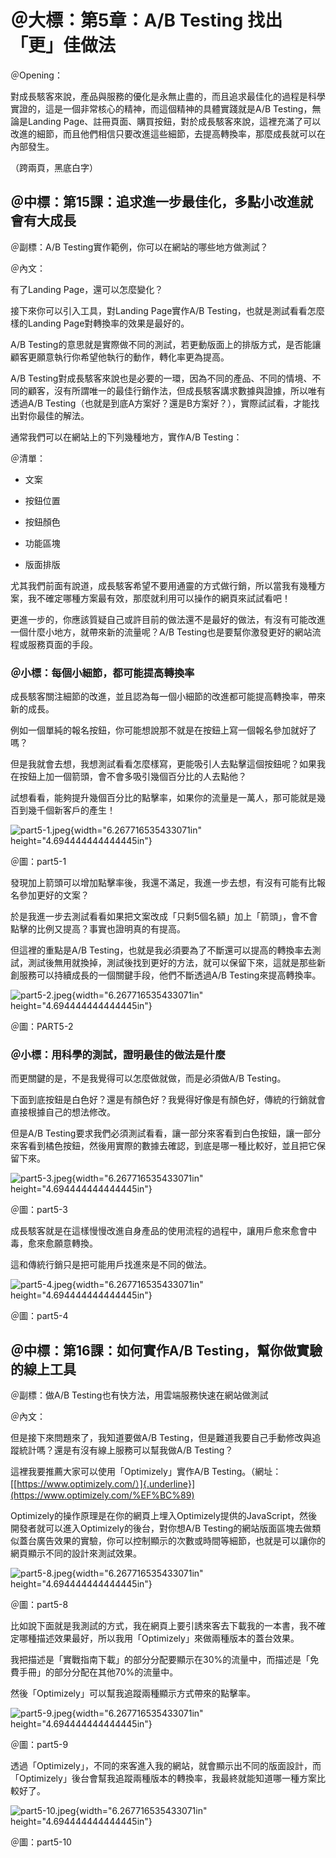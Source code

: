 ＠大標：第5章：A/B Testing 找出「更」佳做法
===========================================

＠Opening：

對成長駭客來說，產品與服務的優化是永無止盡的，而且追求最佳化的過程是科學實證的，這是一個非常核心的精神，而這個精神的具體實踐就是A/B
Testing，無論是Landing
Page、註冊頁面、購買按鈕，對於成長駭客來說，這裡充滿了可以改進的細節，而且他們相信只要改進這些細節，去提高轉換率，那麼成長就可以在內部發生。

（跨兩頁，黑底白字）

＠中標：第15課：追求進一步最佳化，多點小改進就會有大成長
--------------------------------------------------------

＠副標：A/B Testing實作範例，你可以在網站的哪些地方做測試？

＠內文：

有了Landing Page，還可以怎麼變化？

接下來你可以引入工具，對Landing Page實作A/B
Testing，也就是測試看看怎麼樣的Landing Page對轉換率的效果是最好的。

A/B
Testing的意思就是實際做不同的測試，若更動版面上的排版方式，是否能讓顧客更願意執行你希望他執行的動作，轉化率更為提高。

A/B
Testing對成長駭客來說也是必要的一環，因為不同的產品、不同的情境、不同的顧客，沒有所謂唯一的最佳行銷作法，但成長駭客講求數據與證據，所以唯有透過A/B
Testing（也就是到底A方案好？還是B方案好？），實際試試看，才能找出對你最佳的解法。

通常我們可以在網站上的下列幾種地方，實作A/B Testing：

＠清單：

-   文案

-   按鈕位置

-   按鈕顏色

-   功能區塊

-   版面排版

尤其我們前面有說道，成長駭客希望不要用通靈的方式做行銷，所以當我有幾種方案，我不確定哪種方案最有效，那麼就利用可以操作的網頁來試試看吧！

更進一步的，你應該質疑自己或許目前的做法還不是最好的做法，有沒有可能改進一個什麼小地方，就帶來新的流量呢？A/B
Testing也是要幫你激發更好的網站流程或服務頁面的手段。

### ＠小標：每個小細節，都可能提高轉換率

成長駭客關注細節的改進，並且認為每一個小細節的改進都可能提高轉換率，帶來新的成長。

例如一個單純的報名按鈕，你可能想說那不就是在按鈕上寫一個報名參加就好了嗎？

但是我就會去想，我想測試看看怎麼樣寫，更能吸引人去點擊這個按鈕呢？如果我在按鈕上加一個箭頭，會不會多吸引幾個百分比的人去點他？

試想看看，能夠提升幾個百分比的點擊率，如果你的流量是一萬人，那可能就是幾百到幾千個新客戶的產生！

![part5-1.jpeg](./05/media/image5.jpg){width="6.267716535433071in"
height="4.694444444444445in"}

＠圖：part5-1

發現加上箭頭可以增加點擊率後，我還不滿足，我進一步去想，有沒有可能有比報名參加更好的文案？

於是我進一步去測試看看如果把文案改成「只剩5個名額」加上「箭頭」，會不會點擊的比例又提高？事實也證明真的有提高。

但這裡的重點是A/B
Testing，也就是我必須要為了不斷還可以提高的轉換率去測試，測試後無用就換掉，測試後找到更好的方法，就可以保留下來，這就是那些新創服務可以持續成長的一個關鍵手段，他們不斷透過A/B
Testing來提高轉換率。

![part5-2.jpeg](./05/media/image4.jpg){width="6.267716535433071in"
height="4.694444444444445in"}

＠圖：PART5-2

### ＠小標：用科學的測試，證明最佳的做法是什麼

而更關鍵的是，不是我覺得可以怎麼做就做，而是必須做A/B Testing。

下面到底按鈕是白色好？還是有顏色好？我覺得好像是有顏色好，傳統的行銷就會直接根據自己的想法修改。

但是A/B
Testing要求我們必須測試看看，讓一部分來客看到白色按鈕，讓一部分來客看到橘色按鈕，然後用實際的數據去確認，到底是哪一種比較好，並且把它保留下來。

![part5-3.jpeg](./05/media/image6.jpg){width="6.267716535433071in"
height="4.694444444444445in"}

＠圖：part5-3

成長駭客就是在這樣慢慢改進自身產品的使用流程的過程中，讓用戶愈來愈會中毒，愈來愈願意轉換。

這和傳統行銷只是把可能用戶找進來是不同的做法。

![part5-4.jpeg](./05/media/image3.jpg){width="6.267716535433071in"
height="4.694444444444445in"}

＠圖：part5-4

＠中標：第16課：如何實作A/B Testing，幫你做實驗的線上工具
---------------------------------------------------------

＠副標：做A/B Testing也有快方法，用雲端服務快速在網站做測試

＠內文：

但是接下來問題來了，我知道要做A/B
Testing，但是難道我要自己手動修改與追蹤統計嗎？還是有沒有線上服務可以幫我做A/B
Testing？

這裡我要推薦大家可以使用「Optimizely」實作A/B
Testing。（網址：[[https://www.optimizely.com/）]{.underline}](https://www.optimizely.com/%EF%BC%89)

Optimizely的操作原理是在你的網頁上埋入Optimizely提供的JavaScript，然後開發者就可以進入Optimizely的後台，對你想A/B
Testing的網站版面區塊去做類似蓋台廣告效果的實驗，你可以控制顯示的次數或時間等細節，也就是可以讓你的網頁顯示不同的設計來測試效果。

![part5-8.jpeg](./05/media/image2.jpg){width="6.267716535433071in"
height="4.694444444444445in"}

＠圖：part5-8

比如說下面就是我測試的方式，我在網頁上要引誘來客去下載我的一本書，我不確定哪種描述效果最好，所以我用「Optimizely」來做兩種版本的蓋台效果。

我把描述是「實戰指南下載」的部分分配要顯示在30%的流量中，而描述是「免費手冊」的部分分配在其他70%的流量中。

然後「Optimizely」可以幫我追蹤兩種顯示方式帶來的點擊率。

![part5-9.jpeg](./05/media/image1.jpg){width="6.267716535433071in"
height="4.694444444444445in"}

＠圖：part5-9

透過「Optimizely」，不同的來客進入我的網站，就會顯示出不同的版面設計，而「Optimizely」後台會幫我追蹤兩種版本的轉換率，我最終就能知道哪一種方案比較好了。

![part5-10.jpeg](./05/media/image7.jpg){width="6.267716535433071in"
height="4.694444444444445in"}

＠圖：part5-10
